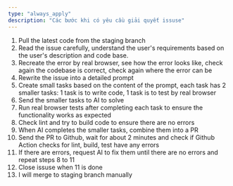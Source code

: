 ```yaml
---
type: "always_apply"
description: "Các bước khi có yêu cầu giải quyết issuse"
---
```

1. Pull the latest code from the staging branch
2. Read the issue carefully, understand the user's requirements based on the user's description and code base.
3. Recreate the error by real browser, see how the error looks like, check again the codebase is correct, check again where the error can be
4. Rewrite the issue into a detailed prompt
5. Create small tasks based on the content of the prompt, each task has 2 smaller tasks: 1 task is to write code, 1 task is to test by real browser
6. Send the smaller tasks to AI to solve
7. Run real browser tests after completing each task to ensure the functionality works as expected
8. Check lint and try to build code to ensure there are no errors
9. When AI completes the smaller tasks, combine them into a PR
10. Send the PR to Github, wait for about 2 minutes and check if Github Action checks for lint, build, test have any errors
11. If there are errors, request AI to fix them until there are no errors and repeat steps 8 to 11
12. Close issuse when 11 is done
13. I will merge to staging branch manually


